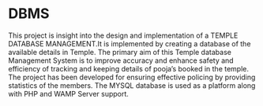 # DBMS
This project is insight into the design and implementation of a TEMPLE DATABASE MANAGEMENT.It is implemented by creating a database of the available details in Temple. The primary aim of this Temple database Management System is to improve accuracy and enhance safety and efficiency of tracking and keeping details of pooja’s booked in the temple. The project has been developed for ensuring effective policing by providing statistics of the members. The MYSQL database is used as a platform along with PHP and WAMP Server support.
